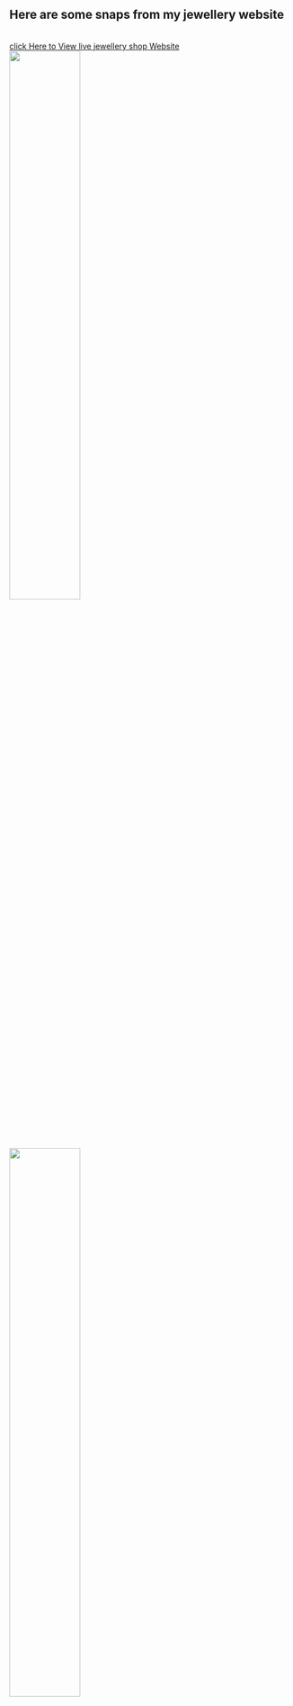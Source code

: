 <h2>Here are some snaps from my jewellery website</h2>
<br>
<a href="https://jadhavsnehal2000.github.io/Ecommerce-jewellery-shop/">click Here to View live jewellery shop Website</a>
<br>
<img src="https://github.com/user-attachments/assets/9ba81b40-0edd-4b7a-8021-69c707114670" alt="" width="50%">
<br>
<img src="https://github.com/user-attachments/assets/7a582106-a82e-4c46-9fbc-a106a780e049" alt="" width="50%">



